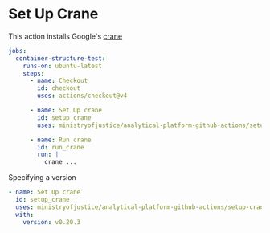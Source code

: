 # Set Up Crane

This action installs Google's [crane](https://github.com/google/go-containerregistry/tree/main/cmd/crane)

```yaml
jobs:
  container-structure-test:
    runs-on: ubuntu-latest
    steps:
      - name: Checkout
        id: checkout
        uses: actions/checkout@v4

      - name: Set Up crane
        id: setup_crane
        uses: ministryofjustice/analytical-platform-github-actions/setup-crane@main

      - name: Run crane
        id: run_crane
        run: |
          crane ...
```

Specifying a version

```yaml
- name: Set Up crane
  id: setup_crane
  uses: ministryofjustice/analytical-platform-github-actions/setup-crane@main
  with:
    version: v0.20.3
```
